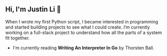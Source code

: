 ## Hi, I'm Justin Li 👋

When I wrote my first Python script, I became interested in programming and started building projects to see what I could create.
I’m currently working on a full-stack project to understand how all the parts of a system fit together.

- I'm currently reading **Writing An Interpreter In Go** by Thorsten Ball.

<!--
**JustinLi007/JustinLi007** is a ✨ _special_ ✨ repository because its `README.md` (this file) appears on your GitHub profile.

Here are some ideas to get you started:

- 🔭 I’m currently working on ...
- 🌱 I’m currently learning ...
- 👯 I’m looking to collaborate on ...
- 🤔 I’m looking for help with ...
- 💬 Ask me about ...
- 📫 How to reach me: ...
- 😄 Pronouns: ...
- ⚡ Fun fact: ...
-->
